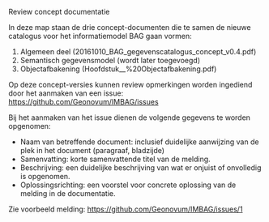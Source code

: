 Review concept documentatie

In deze map staan de drie concept-documenten die te samen de nieuwe catalogus voor het informatiemodel BAG gaan vormen: 

1. Algemeen deel (20161010_BAG_gegevenscatalogus_concept_v0.4.pdf)
2. Semantisch gegevensmodel (wordt later toegevoegd)
3. Objectafbakening (Hoofdstuk__%20Objectafbakening.pdf)

Op deze concept-versies kunnen review opmerkingen worden ingediend door het aanmaken van een issue: https://github.com/Geonovum/IMBAG/issues

Bij het aanmaken van het issue dienen de volgende gegevens te worden opgenomen:
* Naam van betreffende document: inclusief duidelijke aanwijzing van de plek in het document (paragraaf, bladzijde)
* Samenvatting: korte samenvattende titel van de melding.
* Beschrijving: een duidelijke beschrijving van wat er onjuist of onvolledig is opgenomen.
* Oplossingsrichting: een voorstel voor concrete oplossing van de melding in de documentatie.

Zie voorbeeld melding: https://github.com/Geonovum/IMBAG/issues/1
